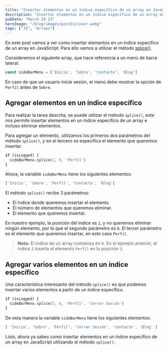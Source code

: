 ```yaml
---
title: "Insertar elementos en un índice específico de un array en JavaScript"
description: "Insertar elementos en un índice específico de un array en JavaScript"
pubDate: "March 29 23"
heroImage: "/blog/images/post31/cover.webp"
tags: ["JS", "Arrays"]
---
```


En este post vamos a ver como insertar elementos en un índice específico de un array en JavaScript. Para ello vamos a utilizar el método [splice()](https://developer.mozilla.org/es/docs/Web/JavaScript/Reference/Global_Objects/Array/splice).

Consideremos el siguiente array, que hace referencia a un menú de barra lateral:

```js
const sideBarMenu = ['Inicio', 'Sobre', 'Contacto', 'Blog']
```

En caso de que un usuario inicie sesión, el menú debe mostrar la opción de `Perfil` antes de `Sobre`.

## Agregar elementos en un índice específico

Para realizar la tarea descrita, se puede utilizar el método `splice()`, este nos permite insertar elementos en un índice específico de un array e incluso eliminar elementos.

Para agregar un elemento, utilizamos los primeros dos parámetros del método `splice()`, y en el tercero se especifica el elemento que queremos insertar.

```js
if (isLogged) {
  sideBarMenu.splice(2, 0, 'Perfil')
}
```

Ahora, la variable `sideBarMenu` tiene los siguientes elementos:

```js
['Inicio', 'Sobre', 'Perfil', 'Contacto', 'Blog']
```

El método `splice()` recibe 3 parámetros:

- El índice donde queremos insertar el elemento.
- El número de elementos que queremos eliminar.
- El elemento que queremos insertar.

En nuestro ejemplo, la posición del índice es `2`, y no queremos eliminar ningún elemento, por lo que el segundo parámetro es `0`. El tercer parámetro es el elemento que queremos insertar, en este caso `Perfil`.

> **Nota:** El índice de un array comienza en `0`. En el ejemplo anterior, el índice `2` inserta el elemento `Perfil` en la posición `3`.

## Agregar varios elementos en un índice específico

Una característica interesante del método `splice()` es que podemos insertar varios elementos a partir de un índice específico.

```js
if (isLogged) {
  sideBarMenu.splice(2, 0, 'Perfil', 'Cerrar Sesión')
}
```

De esta manera la variable `sideBarMenu` tiene los siguientes elementos:

```js
[ 'Inicio', 'Sobre', 'Perfil', 'Cerrar Sesión', 'Contacto', 'Blog' ]
```

Listo, ahora ya sabes como insertar elementos en un índice específico de un array en JavaScript utilizando el método `splice()`.
